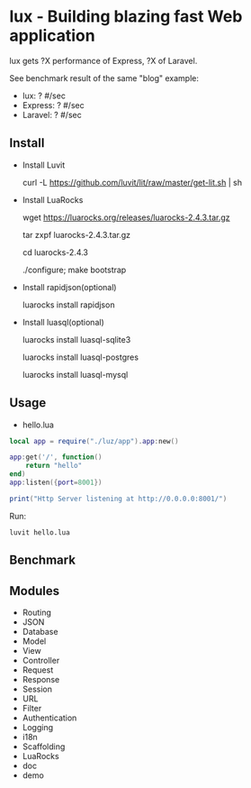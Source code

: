 # lux - Building blazing fast Web application
lux gets ?X performance of Express, ?X of Laravel.

See benchmark result of the same "blog" example:
- lux: ? #/sec
- Express: ? #/sec
- Laravel: ? #/sec

## Install
- Install Luvit

    curl -L https://github.com/luvit/lit/raw/master/get-lit.sh | sh

- Install LuaRocks

    wget https://luarocks.org/releases/luarocks-2.4.3.tar.gz

    tar zxpf luarocks-2.4.3.tar.gz

    cd luarocks-2.4.3

    ./configure; make bootstrap

- Install rapidjson(optional)

    luarocks install rapidjson

- Install luasql(optional)

    luarocks install luasql-sqlite3

    luarocks install luasql-postgres

    luarocks install luasql-mysql

## Usage
- hello.lua
```Lua
local app = require("./luz/app").app:new()

app:get('/', function()
	return "hello"
end)
app:listen({port=8001})

print("Http Server listening at http://0.0.0.0:8001/")
```
Run:

    luvit hello.lua

## Benchmark

## Modules
- Routing
- JSON
- Database
- Model
- View
- Controller
- Request
- Response
- Session
- URL
- Filter
- Authentication
- Logging
- i18n
- Scaffolding
- LuaRocks
- doc
- demo